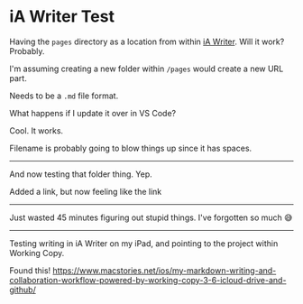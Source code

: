 # iA Writer Test

Having the `pages` directory as a location from within [iA Writer](https://ia.net/writer). Will it work? Probably.

I'm assuming creating a new folder within `/pages` would create a new URL part.

Needs to be a `.md` file format.

What happens if I update it over in VS Code?

Cool. It works.

Filename is probably going to blow things up since it has spaces.

---

And now testing that folder thing. Yep.

Added a link, but now feeling like the link

---

Just wasted 45 minutes figuring out stupid things. I've forgotten so much 😅

***

Testing writing in iA Writer on my iPad, and pointing to the project within Working Copy.

Found this! https://www.macstories.net/ios/my-markdown-writing-and-collaboration-workflow-powered-by-working-copy-3-6-icloud-drive-and-github/